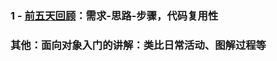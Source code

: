 ### 1 - [前五天回顾](https://github.com/anliux/JavaSE_code_BXD33/blob/master/day06/%E5%89%8D%E4%BA%94%E5%A4%A9%E5%9B%9E%E9%A1%BE.java)：需求-思路-步骤，代码复用性
### 其他：面向对象入门的讲解：类比日常活动、图解过程等
